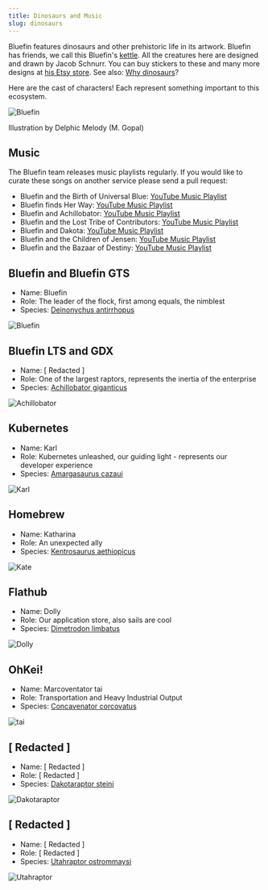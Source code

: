 ```yaml
---
title: Dinosaurs and Music
slug: dinosaurs
---
```


Bluefin features dinosaurs and other prehistoric life in its artwork. Bluefin has friends, we call this Bluefin's [kettle](<https://en.wikipedia.org/wiki/Kettle_(birds)>). All the creatures here are designed and drawn by Jacob Schnurr. You can buy stickers to these and many more designs at [his Etsy store](https://www.etsy.com/shop/JSchnurrCommissions?dd_referrer=https%3A%2F%2Fwww.google.com%2F). See also: [Why dinosaurs](https://www.youtube.com/watch?v=XpKFcLqbd-A&t=2451s)?

Here are the cast of characters! Each represent something important to this ecosystem.

![Bluefin](https://github.com/user-attachments/assets/9b054c6a-5146-40b2-b4d6-bf97abd01429)

Illustration by Delphic Melody (M. Gopal)

## Music

The Bluefin team releases music playlists regularly. If you would like to curate these songs on another service please send a pull request:

- Bluefin and the Birth of Universal Blue: [YouTube Music Playlist](https://music.youtube.com/playlist?list=PLhiPP9M5fgWHFlG3TS27gyOCQl4Dg115W&si=KfYPk3sBOM8HeRLW)
- Bluefin finds Her Way: [YouTube Music Playlist](https://music.youtube.com/playlist?list=PLhiPP9M5fgWEvnp3w66WmcgiKvStzKXl9&si=eLmaXtQ6hbqU3LTV)
- Bluefin and Achillobator: [YouTube Music Playlist](https://music.youtube.com/playlist?list=PLhiPP9M5fgWEZbkq6ZhaHA4b4UqLwZNxt&si=52Te8K6UlFW7DwoF)
- Bluefin and the Lost Tribe of Contributors: [YouTube Music Playlist](https://music.youtube.com/playlist?list=PLhiPP9M5fgWEuxjlfOEX3fwA-E60-E4TA&si=01SkukMVTmfADwVl)
- Bluefin and Dakota: [YouTube Music Playlist](https://music.youtube.com/playlist?list=PLhiPP9M5fgWHRa6Gt0UKWGxr3F0qg9t1g&si=pzhf5fA3usxyRquG)
- Bluefin and the Children of Jensen: [YouTube Music Playlist](https://music.youtube.com/playlist?list=PLhiPP9M5fgWH4do22wEvgnoMUQLVYRIxt&si=YC5nDopgjBZ7fGhA)
- Bluefin and the Bazaar of Destiny: [YouTube Music Playlist](https://music.youtube.com/playlist?list=PLhiPP9M5fgWFOhFgduxhleNTmfVSj9JmO&si=ccWzNrzlAlGu0Lj3)

## Bluefin and Bluefin GTS

- Name: Bluefin
- Role: The leader of the flock, first among equals, the nimblest
- Species: [Deinonychus antirrhopus](https://en.wikipedia.org/wiki/Deinonychus)

![Bluefin](https://github.com/user-attachments/assets/97324a75-e6c6-409e-b9ee-18f69d3715d0)

## Bluefin LTS and GDX

- Name: [ Redacted ]
- Role: One of the largest raptors, represents the inertia of the enterprise
- Species: [Achillobator giganticus](https://en.wikipedia.org/wiki/Achillobator)

![Achillobator](https://github.com/user-attachments/assets/eb94b207-c29b-4410-96b5-8c0ac8ef238f)

## Kubernetes

- Name: Karl
- Role: Kubernetes unleashed, our guiding light - represents our developer experience
- Species: [Amargasaurus cazaui](https://en.wikipedia.org/wiki/Dakotaraptor)

![Karl](https://github.com/user-attachments/assets/79ceae5e-f48b-4d87-aadd-c7f46294378e)

## Homebrew

- Name: Katharina
- Role: An unexpected ally
- Species: [Kentrosaurus aethiopicus](https://en.wikipedia.org/wiki/Kentrosaurus)

![Kate](https://github.com/user-attachments/assets/c1f9851a-1116-4bd5-8355-71acef25689d)

## Flathub

- Name: Dolly
- Role: Our application store, also sails are cool
- Species: [Dimetrodon limbatus](https://en.wikipedia.org/wiki/Dimetrodon)

![Dolly](https://github.com/user-attachments/assets/f8094307-eba1-44f1-beed-5d6328350f41)

## OhKei!

- Name: Marcoventator tai
- Role: Transportation and Heavy Industrial Output
- Species: [Concavenator corcovatus](https://en.wikipedia.org/wiki/Concavenator)

![tai](https://github.com/user-attachments/assets/936552bf-28ef-42a1-82ce-ae8b9a370ac1)

## [ Redacted ]

- Name: [ Redacted ]
- Role: [ Redacted ]
- Species: [Dakotaraptor steini](https://en.wikipedia.org/wiki/Dakotaraptor)

![Dakotaraptor](https://github.com/user-attachments/assets/01b99cdf-2b10-4be4-88bf-23da3a945be8)

## [ Redacted ]

- Name: [ Redacted ]
- Role: [ Redacted ]
- Species: [Utahraptor ostrommaysi](https://en.wikipedia.org/wiki/Utahraptor)

![Utahraptor](https://github.com/user-attachments/assets/1a9aad73-9a9b-470d-b9e7-53969fbc7b80)

